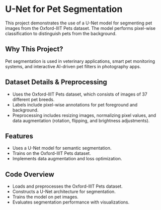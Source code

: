 # U-Net for Pet Segmentation

This project demonstrates the use of a U-Net model for segmenting pet images from the Oxford-IIIT Pets dataset. The model performs pixel-wise classification to distinguish pets from the background.

## Why This Project?
Pet segmentation is used in veterinary applications, smart pet monitoring systems, and interactive AI-driven pet filters in photography apps.

## Dataset Details & Preprocessing
- Uses the Oxford-IIIT Pets dataset, which consists of images of 37 different pet breeds.
- Labels include pixel-wise annotations for pet foreground and background.
- Preprocessing includes resizing images, normalizing pixel values, and data augmentation (rotation, flipping, and brightness adjustments).

## Features
- Uses a U-Net model for semantic segmentation.
- Trains on the Oxford-IIIT Pets dataset.
- Implements data augmentation and loss optimization.

## Code Overview
- Loads and preprocesses the Oxford-IIIT Pets dataset.
- Constructs a U-Net architecture for segmentation.
- Trains the model on pet images.
- Evaluates segmentation performance with visualizations.
